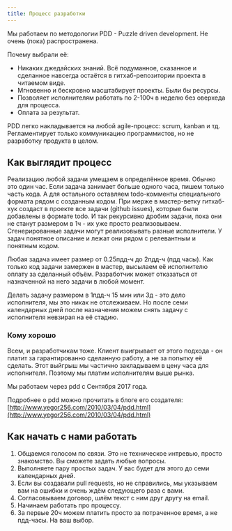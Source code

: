 ```yaml
---
title: Процесс разработки
---
```


Мы работаем по методологии PDD - Puzzle driven development. Не очень (пока) распространена.

Почему выбрали её:

- Никаких джедайских знаний. Всё подуманное, сказанное и сделанное навсегда остаётся в гитхаб-репозитории проекта в читаемом виде.
- Мгновенно и бескровно масштабирует проекты. Были бы ресурсы.
- Позволяет исполнителям работать по 2-100ч в неделю без оверхеда для процесса.
- Оплата за результат.

PDD легко накладывается на любой agile-процесс: scrum, kanban и тд.
Регламентирует только коммуникацию программистов, но не разработку продукта в целом.

## Как выглядит процесс
Реализацию любой задачи умещаем в определённое время. Обычно это один час.
Если задача занимает больше одного часа, пишем только часть кода.
А для остального оставляем todo-комменты специального формата рядом с созданным кодом.
При мерже в мастер-ветку гитхаб-хук создаст в проекте все задачи (github issues), которые были добавлены в формате todo.
И так рекурсивно дробим задачи, пока они не станут размером в 1ч - их уже просто реализовываем.
Сгенерированные задачи могут реализовывать разные исполнители.
У задач понятное описание и лежат они рядом с релевантным и понятным кодом.

Любая задача имеет размер от 0.25пдд-ч до 2пдд-ч (пдд часы).
Как только код задачи замержен в мастер, высылаем её исполнителю оплату за сделанный объём.
Разработчик может отказаться от назначенной на него задачи в любой момент.

Делать задачу размером в 1пдд-ч 15 мин или 3д - это дело исполнителя, мы это никак не отслеживаем.
Но после семи календарных дней после назначения можем снять задачу с исполнителя невзирая на её стадию.

### Кому хорошо
Всем, и разработчикам тоже.
Клиент выигрывает от этого подхода - он платит за гарантированно сделанную работу, а не за попытку её сделать.
Этот выйгрыш мы частично закладываем в цену часа для исполнителя.
Поэтому мы платим исполнителям выше рынка.

Мы работаем через pdd с Сентября 2017 года.

Подробнее о pdd можно прочитать в блоге его создателя:
[http://www.yegor256.com/2010/03/04/pdd.html](http://www.yegor256.com/2010/03/04/pdd.html)

## Как начать с нами работать
1. Общаемся голосом по связи. Это не техническое интревью, просто знакомство. Вы сможете задать любые вопросы.
1. Выполняете пару простых задач. У вас будет для этого до семи календарных дней.
1. Если вы создавали pull requests, но не справились, мы указываем вам на ошибки и очень ждём следующего раза с вами.
1. Согласовываем договор, шлём текст с ним друг другу на email.
1. Начинаем работать про процессу.
1. За первые 20ч можем платить просто за потраченное время, а не пдд-часы. На ваш выбор.
